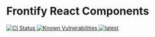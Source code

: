 # Frontify React Components

<a href="https://github.com/Frontify/react-components/actions/workflows/continuous-integration.yml">
    <img src="https://github.com/Frontify/react-components/actions/workflows/continuous-integration.yml/badge.svg" alt="CI Status" />
</a>
<a href="https://snyk.io/test/github/Frontify/react-components">
    <img src="https://snyk.io/test/github/Frontify/react-components/badge.svg" alt="Known Vulnerabilities" />
</a>
<a href="https://github.com/Frontify/arcade/blob/main/README.md" title="latest">
    <img alt="latest" src="https://img.shields.io/npm/v/@frontify/arcade/latest.svg" />
</a>
